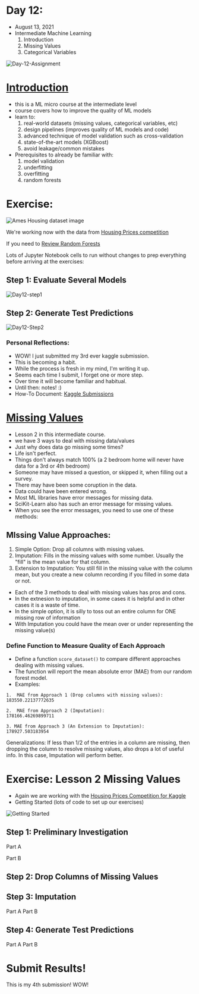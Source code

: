 # Day 12:
* August 13, 2021
* Intermediate Machine Learning 
  1. Introduction 
  2. Missing Values 
  3. Categorical Variables 

![Day-12-Assignment](https://github.com/EO4wellness/T-I-L/blob/main/AI-ML-NLP/Kaggle/Images/Day-12-Assignment.jpg)

# [Introduction](https://www.kaggle.com/alexisbcook/introduction)
* this is a ML micro course at the intermediate level 
* course covers how to improve the quality of ML models 
* learn to: 
  1. real-world datasets (missing values, categorical variables, etc) 
  2. design pipelines (improves quality of ML models and code) 
  3. advanced technique of model validation such as cross-validation 
  4. state-of-the-art models (XGBoost) 
  5. avoid leakage/common mistakes 
* Prerequisites to already be familiar with: 
  1. model validation 
  2. underfitting
  3. overfitting
  4. random forests 

# Exercise: 
![Ames Housing dataset image](https://i.imgur.com/lTJVG4e.png)


We're working now with the data from [Housing Prices competition](https://www.kaggle.com/c/home-data-for-ml-course)

If you need to [Review Random Forests](https://www.kaggle.com/dansbecker/random-forests)

Lots of Jupyter Notebook cells to run without changes to prep everything before arriving at the exercises: 

## Step 1: Evaluate Several Models 
![Day12-step1](https://github.com/EO4wellness/T-I-L/blob/main/AI-ML-NLP/Kaggle/Images/Day12-exercise-step1.jpg)


## Step 2: Generate Test Predictions
![Day12-Step2](https://github.com/EO4wellness/T-I-L/blob/main/AI-ML-NLP/Kaggle/Images/Day12-exercises_step2.jpg)

### Personal Reflections: 
* WOW!  I just submitted my 3rd ever kaggle submission.  
* This is becoming a habit.  
* While the process is fresh in my mind, I'm writing it up. 
* Seems each time I submit, I forget one or more step. 
* Over time it will become familiar and habitual. 
* Until then: notes!  :) 
* How-To Document: [Kaggle Submissions](https://github.com/EO4wellness/T-I-L/blob/main/AI-ML-NLP/Kaggle/How-To-Kaggle-Submissions.md)

# [Missing Values](https://www.kaggle.com/alexisbcook/missing-values)
* Lesson 2 in this intermediate course. 
* we have 3 ways to deal with missing data/values 
* Just why does data go missing some times?  
* Life isn't perfect.  
* Things don't always match 100% (a 2 bedroom home will never have data for a 3rd or 4th bedroom) 
* Someone may have missed a question, or skipped it, when filling out a survey. 
* There may have been some coruption in the data. 
* Data could have been entered wrong. 
* Most ML libraries have error messages for missing data. 
* SciKit-Learn also has such an error message for missing values. 
* When you see the error messages, you need to use one of these methods: 

## MIssing Value Approaches: 
1. Simple Option: Drop all columns with missing values. 
2. Imputation: Fills in the missing values with some number. Usually the "fill" is the mean value for that column. 
3. Extension to Imputation: You still fill in the missing value with the column mean, but you create a new column 
   recording if you filled in some data or not. 
   
* Each of the 3 methods to deal with missing values has pros and cons. 
* In the extnesion to imputation, in some cases it is helpful and in other cases it is a waste of time. 
* In the simple option, it is silly to toss out an entire column for ONE missing row of information 
* With Imputation you could have the mean over or under representing the missing value(s) 

### Define Function to Measure Quality of Each Approach 
* Define a function ```score_dataset()``` to compare different approaches dealing with missing values. 
* The function will report the mean absolute error (MAE) from our random forest model. 
* Examples: 
```
1.  MAE from Approach 1 (Drop columns with missing values):
183550.22137772635 

2.  MAE from Approach 2 (Imputation):
178166.46269899711

3. MAE from Approach 3 (An Extension to Imputation):
178927.503183954 
```

Generalizations:  If less than 1/2 of the entries in a column are missing, then dropping the column to resolve missing values, also drops a lot of useful info. In this case, Imputation will perform better. 

# Exercise: Lesson 2 Missing Values 
* Again we are working with the [Housing Prices Competition for Kaggle](https://www.kaggle.com/c/home-data-for-ml-course)
* Getting Started (lots of code to set up our exercises) 

![Getting Started]() 

## Step 1: Preliminary Investigation 
Part A 

Part B 

## Step 2: Drop Columns of Missing Values 

## Step 3: Imputation 
Part A 
Part B 

## Step 4: Generate Test Predictions 
Part A 
Part B 

# Submit Results! 
This is my 4th submission!  WOW!  
